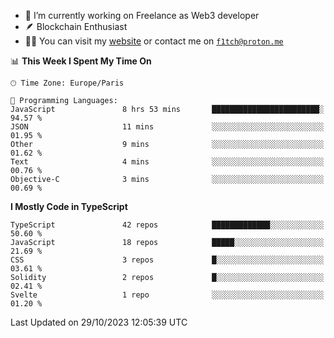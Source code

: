 - 🔭 I’m currently working on Freelance as Web3 developer
- 🪶 Blockchain Enthusiast
- 👨‍💻 You can visit my [website](https://f1tch.xyz) or contact me on [`f1tch@proton.me`](mailto:f1tch@proton.me)

<!--START_SECTION:waka-->
📊 **This Week I Spent My Time On** 

```text
🕑︎ Time Zone: Europe/Paris

💬 Programming Languages: 
JavaScript               8 hrs 53 mins       ████████████████████████░   94.57 % 
JSON                     11 mins             ░░░░░░░░░░░░░░░░░░░░░░░░░   01.95 % 
Other                    9 mins              ░░░░░░░░░░░░░░░░░░░░░░░░░   01.62 % 
Text                     4 mins              ░░░░░░░░░░░░░░░░░░░░░░░░░   00.76 % 
Objective-C              3 mins              ░░░░░░░░░░░░░░░░░░░░░░░░░   00.69 % 
```

**I Mostly Code in TypeScript** 

```text
TypeScript               42 repos            █████████████░░░░░░░░░░░░   50.60 % 
JavaScript               18 repos            █████░░░░░░░░░░░░░░░░░░░░   21.69 % 
CSS                      3 repos             █░░░░░░░░░░░░░░░░░░░░░░░░   03.61 % 
Solidity                 2 repos             █░░░░░░░░░░░░░░░░░░░░░░░░   02.41 % 
Svelte                   1 repo              ░░░░░░░░░░░░░░░░░░░░░░░░░   01.20 % 
```




 Last Updated on 29/10/2023 12:05:39 UTC
<!--END_SECTION:waka-->
